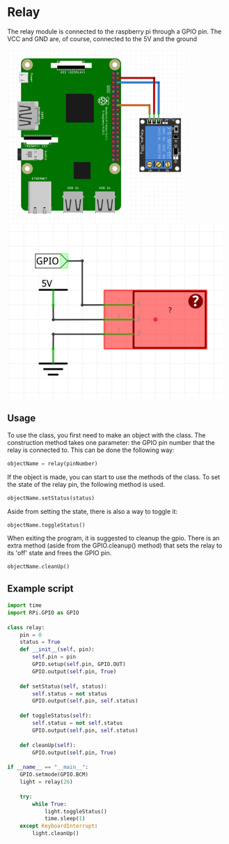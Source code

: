 # Relay

The relay module is connected to the raspberry pi through a GPIO pin. The VCC and GND are, of course, connected to the 5V and the ground

<img src="relayFritzing.png" height="400px"> <img src="relaySchema.png" height="400px">

## Usage


To use the class, you first need to make an object with the class. The construction method takes one parameter: the GPIO pin number that the relay is connected to.
This can be done  the following way:

```python
objectName = relay(pinNumber)
```

If the object is made, you can start to use the methods of the class. To set the state of the relay pin, the following method is used.

```python
objectName.setStatus(status)
```

Aside from setting the state, there is also a way to toggle it:

```python
objectName.toggleStatus()
```

When exiting the program, it is suggested to cleanup the gpio. There is an extra method (aside from the GPIO.cleanup() method) that sets the relay to its 'off' state and frees the GPIO pin.

```python
objectName.cleanUp()
```

## Example script
```python
import time
import RPi.GPIO as GPIO

class relay:
    pin = 0
    status = True
    def __init__(self, pin):
        self.pin = pin
        GPIO.setup(self.pin, GPIO.OUT)
        GPIO.output(self.pin, True)
    
    def setStatus(self, status):
        self.status = not status
        GPIO.output(self.pin, self.status)
    
    def toggleStatus(self):
        self.status = not self.status
        GPIO.output(self.pin, self.status)

    def cleanUp(self):
        GPIO.output(self.pin, True)

if __name__ == "__main__":
    GPIO.setmode(GPIO.BCM)
    light = relay(26)

    try:
        while True:
            light.toggleStatus()
            time.sleep(1)
    except KeyboardInterrupt:
        light.cleanUp()
```